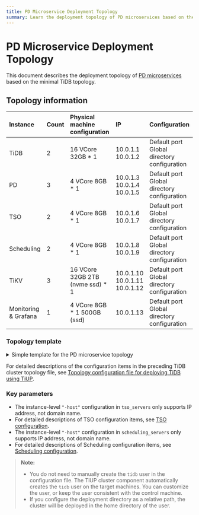 ```yaml
---
title: PD Microservice Deployment Topology
summary: Learn the deployment topology of PD microservices based on the minimal TiDB topology.
---
```


# PD Microservice Deployment Topology

This document describes the deployment topology of [PD microservices](/pd-microservices.md) based on the minimal TiDB topology.

## Topology information

| Instance              | Count | Physical machine configuration       | IP                                      | Configuration             |
| :-------------------- | :---  | :----------------------------------- | :-------------------------------------- | :-------------------------|
| TiDB                  | 2     | 16 VCore 32GB * 1                    | 10.0.1.1 <br/> 10.0.1.2                 | Default port <br/> Global directory configuration |
| PD                    | 3     | 4 VCore 8GB * 1                      | 10.0.1.3 <br/> 10.0.1.4 <br/> 10.0.1.5  | Default port <br/> Global directory configuration |
| TSO                   | 2     | 4 VCore 8GB * 1                      | 10.0.1.6 <br/> 10.0.1.7                 | Default port <br/> Global directory configuration |
| Scheduling            | 2     | 4 VCore 8GB * 1                      | 10.0.1.8 <br/> 10.0.1.9                 | Default port <br/> Global directory configuration |
| TiKV                  | 3     | 16 VCore 32GB 2TB (nvme ssd) * 1     | 10.0.1.10 <br/> 10.0.1.11 <br/> 10.0.1.12 | Default port <br/> Global directory configuration |
| Monitoring & Grafana  | 1     | 4 VCore 8GB * 1 500GB (ssd)          | 10.0.1.13                               | Default port <br/> Global directory configuration |

### Topology template

<details>
<summary>Simple template for the PD microservice topology</summary>

```yaml
# # Global variables are applied to all deployments and used as the default value of
# # the deployments if a specific deployment value is missing.
global:
  user: "tidb"
  ssh_port: 22
  deploy_dir: "/tidb-deploy"
  data_dir: "/tidb-data"
  listen_host: 0.0.0.0
  arch: "amd64"
  pd_mode: "ms"

monitored:
  node_exporter_port: 9200
  blackbox_exporter_port: 9215

# # Specifies the configuration of PD servers.
pd_servers:
  - host: 10.0.1.3
  - host: 10.0.1.4
  - host: 10.0.1.5

# # Specifies the configuration of TiDB servers.
tidb_servers:
  - host: 10.0.1.1
  - host: 10.0.1.2

# # Specifies the configuration of TiKV servers.
tikv_servers:
  - host: 10.0.1.10
  - host: 10.0.1.11
  - host: 10.0.1.12

# # Specifies the configuration of TSO servers.
tso_servers:
  - host: 10.0.1.6
  - host: 10.0.1.7

# # Specifies the configuration of Scheduling servers.
scheduling_servers:
  - host: 10.0.1.8
  - host: 10.0.1.9

# # Specifies the configuration of Prometheus servers.
monitoring_servers:
  - host: 10.0.1.13

# # Specifies the configuration of Grafana servers.
grafana_servers:
  - host: 10.0.1.13
```

</details>

For detailed descriptions of the configuration items in the preceding TiDB cluster topology file, see [Topology configuration file for deploying TiDB using TiUP](/tiup/tiup-cluster-topology-reference.md).

### Key parameters

- The instance-level `"-host"` configuration in `tso_servers` only supports IP address, not domain name.
- For detailed descriptions of TSO configuration items, see [TSO configuration](/tso-configuration-file.md).
- The instance-level `"-host"` configuration in `scheduling_servers` only supports IP address, not domain name.
- For detailed descriptions of Scheduling configuration items, see [Scheduling configuration](/scheduling-configuration-file.md).

> **Note:**
>
> - You do not need to manually create the `tidb` user in the configuration file. The TiUP cluster component automatically creates the `tidb` user on the target machines. You can customize the user, or keep the user consistent with the control machine.
> - If you configure the deployment directory as a relative path, the cluster will be deployed in the home directory of the user.

